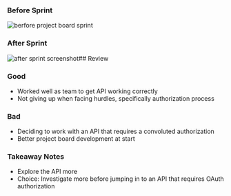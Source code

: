 

### Before Sprint

![berfore project board sprint](https://i.ibb.co/Fx8S2rt/Microsoft-Teams-image-2.png)

### After Sprint

![after sprint screenshot](https://i.ibb.co/VTwFHcH/After-Sprint.jpg)## Review

### Good 

- Worked well as team to get API working correctly
- Not giving up when facing hurdles, specifically authorization process

### Bad

- Deciding to work with an API that requires a convoluted authorization
- Better project board development at start

### Takeaway Notes 

- Explore the API more 
- Choice: Investigate more before jumping in to an API that requires OAuth authorization